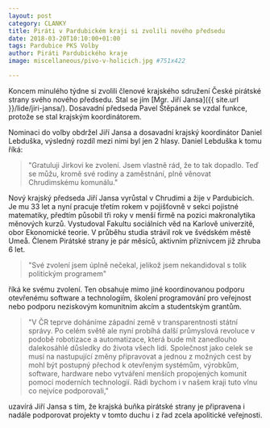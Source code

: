 ```yaml
---
layout: post
category: CLANKY
title: Piráti v Pardubickém kraji si zvolili nového předsedu
date: 2018-03-20T10:10:00+01:00
tags: Pardubice PKS Volby
author: Piráti Pardubického kraje
image: miscellaneous/pivo-v-holicich.jpg #751x422

---
```


Koncem minulého týdne si zvolili členové krajského sdružení České pirátské strany
svého nového předsedu. Stal se jím [Mgr. Jiří Jansa]({{ site.url }}/lide/jiri-jansa/).
Dosavadní předseda
Pavel Štěpánek se vzdal funkce, protože se stal krajským koordinátorem.

Nominaci do volby obdržel Jiří Jansa a dosavadní krajský koordinátor
Daniel Lebduška, výsledný rozdíl mezi nimi byl jen 2 hlasy.
Daniel Lebduška k tomu říká:

> "Gratuluji Jirkovi ke zvolení. Jsem vlastně rád, že to tak dopadlo.
Teď se můžu, kromě své rodiny a zaměstnání, plně věnovat Chrudimskému komunálu."

Nový krajský předseda Jiří Jansa vyrůstal v Chrudimi a žije v Pardubicích.
Je mu 33 let a nyní pracuje třetím rokem v pojišťovně v sekci pojistné matematiky,
předtím působil tři roky v menší firmě na pozici makronalytika měnových kurzů.
Vystudoval Fakultu sociálních věd na Karlově univerzitě, obor Ekonomické teorie.
V průběhu studia strávil rok ve švédském městě Umeå.
Členem Pirátské strany je pár měsíců, aktivním příznivcem již zhruba 6 let.

> "Své zvolení jsem úplně nečekal, jelikož jsem nekandidoval s tolik politickým programem"

říká ke svému zvolení. Ten obsahuje mimo jiné koordinovanou podporu otevřenému
software a technologiím, školení programování pro veřejnost nebo
podporu neziskovým komunitním akcím a studentským grantům.

> "V ČR teprve doháníme západní země v transparentnosti státní správy.
Po celém světě ale nyní probíhá další průmyslová revoluce v podobě
robotizace a automatizace, která bude mít zanedlouho dalekosáhlé
důsledky do života všech lidí. Společnost jako celek se musí
na nastupující změny připravovat a jednou z možných cest by mohl
být postupný přechod k otevřeným systémům, výrobkům, software,
hardware nebo vytváření menších propojených komunit pomocí moderních
technologií. Rádi bychom i v našem kraji tuto vlnu co nejvíce podporovali,"

uzavírá Jiří Jansa s tím, že krajská buňka pirátské strany
je připravena i nadále podporovat projekty v tomto duchu i z řad zcela apolitické veřejnosti.

